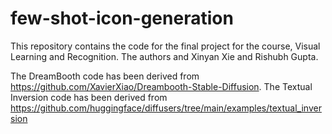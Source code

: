 # few-shot-icon-generation

This repository contains the code for the final project for the course, Visual Learning and Recognition. 
The authors and Xinyan Xie and Rishubh Gupta.

The DreamBooth code has been derived from https://github.com/XavierXiao/Dreambooth-Stable-Diffusion.
The Textual Inversion code has been derived from https://github.com/huggingface/diffusers/tree/main/examples/textual_inversion
